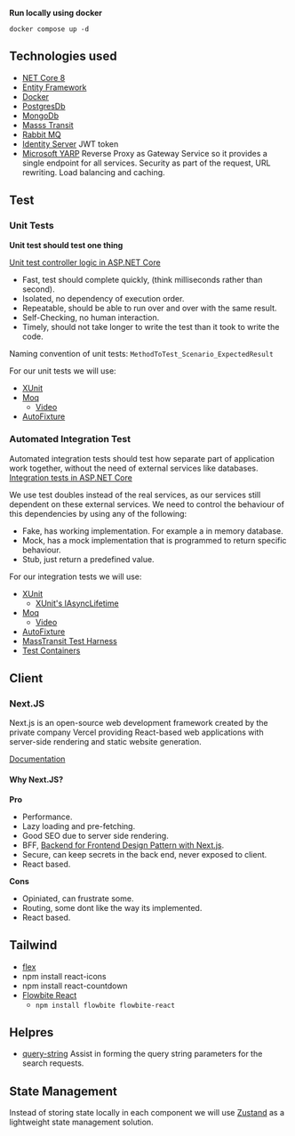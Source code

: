 **Run locally using docker**

`docker compose up -d`

## Technologies used

- [NET Core 8]()
- [Entity Framework]()
- [Docker]()
- [PostgresDb]()
- [MongoDb]()
- [Masss Transit]()
- [Rabbit MQ]()
- [Identity Server](https://docs.duendesoftware.com/identityserver/v7) JWT token
- [Microsoft YARP](https://microsoft.github.io/reverse-proxy/) Reverse Proxy as Gateway Service so it provides a single endpoint for all services. Security as part of the request, URL rewriting. Load balancing and caching.

## Test

### Unit Tests

**Unit test should test one thing**

[Unit test controller logic in ASP.NET Core](https://learn.microsoft.com/en-us/aspnet/core/mvc/controllers/testing?view=aspnetcore-8.0)

- Fast, test should complete quickly, (think milliseconds rather than second).
- Isolated, no dependency of execution order.
- Repeatable, should be able to run over and over with the same result.
- Self-Checking, no human interaction.
- Timely, should not take longer to write the test than it took to write the code.

Naming convention of unit tests:
`MethodToTest_Scenario_ExpectedResult`

For our unit tests we will use:

- [XUnit](https://xunit.net/)
- [Moq](https://github.com/devlooped/moq/wiki)
  - [Video](https://learn.microsoft.com/en-us/shows/visual-studio-toolbox/unit-testing-moq-framework)
- [AutoFixture](https://github.com/AutoFixture/AutoFixture?tab=readme-ov-file#documentation)

### Automated Integration Test

Automated integration tests should test how separate part of application work together, without the need of external services like databases.
[Integration tests in ASP.NET Core](https://learn.microsoft.com/en-us/aspnet/core/test/integration-tests?view=aspnetcore-8.0)

We use test doubles instead of the real services, as our services still dependent on these external services. We need to control the behaviour of this dependencies by using any of the following:

- Fake, has working implementation. For example a in memory database.
- Mock, has a mock implementation that is programmed to return specific behaviour.
- Stub, just return a predefined value.

For our integration tests we will use:

- [XUnit](https://xunit.net/)
  - [XUnit's IAsyncLifetime](https://www.danclarke.com/cleaner-tests-with-iasynclifetime)
- [Moq](https://github.com/devlooped/moq/wiki)
  - [Video](https://learn.microsoft.com/en-us/shows/visual-studio-toolbox/unit-testing-moq-framework)
- [AutoFixture](https://github.com/AutoFixture/AutoFixture?tab=readme-ov-file#documentation)
- [MassTransit Test Harness](https://masstransit.io/documentation/concepts/testing)
- [Test Containers](https://www.azureblue.io/asp-net-core-integration-tests-with-test-containers-and-postgres/)

## Client

### Next.JS

Next.js is an open-source web development framework created by the private company Vercel providing React-based web applications with server-side rendering and static website generation.

[Documentation](https://nextjs.org/docs)

#### Why Next.JS?

**Pro**

- Performance.
- Lazy loading and pre-fetching.
- Good SEO due to server side rendering.
- BFF, [Backend for Frontend Design Pattern with Next.js](https://dev.to/adelhamad/bff-backend-for-frontend-design-pattern-with-nextjs-3od0).
- Secure, can keep secrets in the back end, never exposed to client.
- React based.

**Cons**

- Opiniated, can frustrate some.
- Routing, some dont like the way its implemented.
- React based.

## Tailwind

- [flex](https://flexboxfroggy.com/)
- npm install react-icons
- npm install react-countdown
- [Flowbite React](https://www.flowbite-react.com/)
  - `npm install flowbite flowbite-react`


## Helpres

- [query-string](https://github.com/sindresorhus/query-string#readme) Assist in forming the query string parameters for the search requests.

## State Management

Instead of storing state locally in each component we will use [Zustand](https://docs.pmnd.rs/zustand/getting-started/introduction) as a lightweight state management solution.
